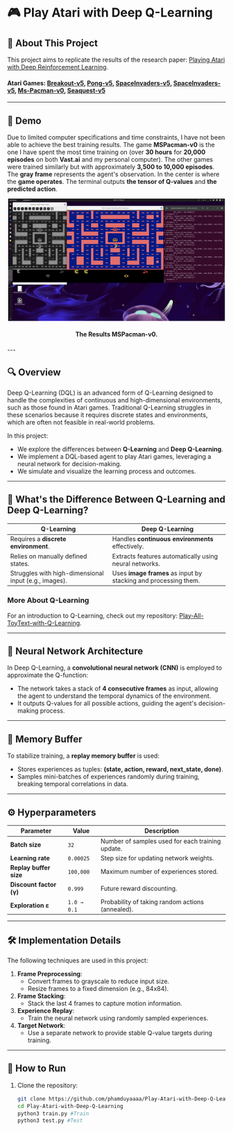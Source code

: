 # 🎮 Play Atari with Deep Q-Learning

## 🚀 About This Project
This project aims to replicate the results of the research paper: [Playing Atari with Deep Reinforcement Learning](https://arxiv.org/pdf/1312.5602).
#### Atari Games: [Breakout-v5](https://www.gymlibrary.dev/environments/atari/breakout/), [Pong-v5](https://www.gymlibrary.dev/environments/atari/pong/), [SpaceInvaders-v5](https://www.gymlibrary.dev/environments/atari/space_invaders/), [SpaceInvaders-v5](https://www.gymlibrary.dev/environments/atari/beam_rider/), [Ms-Pacman-v0](https://www.gymlibrary.dev/environments/atari/ms_pacman/), [Seaquest-v5](https://www.gymlibrary.dev/environments/atari/seaquest/)

---

## 👾 Demo
Due to limited computer specifications and time constraints, I have not been able to achieve the best training results. The game **MSPacman-v0** is the one I have spent the most time training on (over **30 hours** for **20,000 episodes** on both **Vast.ai** and my personal computer). The other games were trained similarly but with approximately **3,500 to 10,000 episodes**. The **gray frame** represents the agent's observation. In the center is where the **game operates**. The terminal outputs **the tensor of Q-values** and **the predicted action**.

<p align="center"><img src="https://github.com/phamduyaaaa/Play-Atari-with-Deep-Q-Learning/blob/main/demo/pacman-v0.gif" width="500"></p> 

<h4 align="center">The Results MSPacman-v0.</h4>
---

## 🔍 Overview

Deep Q-Learning (DQL) is an advanced form of Q-Learning designed to handle the complexities of continuous and high-dimensional environments, such as those found in Atari games. Traditional Q-Learning struggles in these scenarios because it requires discrete states and environments, which are often not feasible in real-world problems.

In this project:
- We explore the differences between **Q-Learning** and **Deep Q-Learning**.
- We implement a DQL-based agent to play Atari games, leveraging a neural network for decision-making.
- We simulate and visualize the learning process and outcomes.

---

## 🤔 What's the Difference Between Q-Learning and Deep Q-Learning?

| **Q-Learning**                                   | **Deep Q-Learning**                                |
|--------------------------------------------------|---------------------------------------------------|
| Requires a **discrete environment**.            | Handles **continuous environments** effectively.  |
| Relies on manually defined states.              | Extracts features automatically using neural networks. |
| Struggles with high-dimensional input (e.g., images). | Uses **image frames** as input by stacking and processing them. |

### More About Q-Learning
For an introduction to Q-Learning, check out my repository: [Play-All-ToyText-with-Q-Learning](https://github.com/phamduyaaaa/Play-All-ToyText-with-Q-Learning).

---

## 🧠 Neural Network Architecture

In Deep Q-Learning, a **convolutional neural network (CNN)** is employed to approximate the Q-function:
- The network takes a stack of **4 consecutive frames** as input, allowing the agent to understand the temporal dynamics of the environment.
- It outputs Q-values for all possible actions, guiding the agent's decision-making process.

---

## 💾 Memory Buffer

To stabilize training, a **replay memory buffer** is used:
- Stores experiences as tuples: **(state, action, reward, next_state, done)**.
- Samples mini-batches of experiences randomly during training, breaking temporal correlations in data.

---

## ⚙️ Hyperparameters

| **Parameter**          | **Value**       | **Description**                                   |
|-------------------------|-----------------|---------------------------------------------------|
| **Batch size**          | `32`           | Number of samples used for each training update. |
| **Learning rate**       | `0.00025`      | Step size for updating network weights.          |
| **Replay buffer size**  | `100,000`      | Maximum number of experiences stored.            |
| **Discount factor (γ)** | `0.999`         | Future reward discounting.                       |
| **Exploration ε**       | `1.0 → 0.1`    | Probability of taking random actions (annealed). |

---

## 🛠️ Implementation Details

The following techniques are used in this project:
1. **Frame Preprocessing**:
   - Convert frames to grayscale to reduce input size.
   - Resize frames to a fixed dimension (e.g., 84x84).
2. **Frame Stacking**:
   - Stack the last 4 frames to capture motion information.
3. **Experience Replay**:
   - Train the neural network using randomly sampled experiences.
4. **Target Network**:
   - Use a separate network to provide stable Q-value targets during training.

---

## 🚀 How to Run

1. Clone the repository:
   ```bash
   git clone https://github.com/phamduyaaaa/Play-Atari-with-Deep-Q-Learning.git
   cd Play-Atari-with-Deep-Q-Learning
   python3 train.py #Train
   python3 test.py #Test
